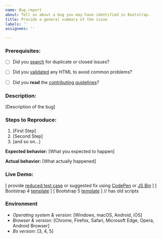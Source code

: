 ```yaml
---
name: Bug report
about: Tell us about a bug you may have identified in Bootstrap.
title: Provide a general summary of the issue
labels: ''
assignees: ''

---
```


### Prerequisites:

* [ ] Did you [search](https://github.com/twbs/bootstrap/issues?utf8=%E2%9C%93&q=is%3Aissue) for duplicate or closed issues?
* [ ] Did you [validated](https://html5.validator.nu/) any HTML to avoid common problems?
* [ ] Did you **read** the [contributing guidelines](https://github.com/twbs/bootstrap/blob/main/.github/CONTRIBUTING.md)?


### Description:
<!--- Provide a general summary of the issue -->
[Description of the bug]

### Steps to Reproduce:

1. [First Step]
2. [Second Step]
3. [and so on...]

**Expected behavior:** [What you expected to happen]

**Actual behavior:** [What actually happened]

### Live Demo:
[ provide [reduced test case](https://css-tricks.com/reduced-test-cases/) or suggested fix using [CodePen](https://codepen.io/) or [JS Bin](https://jsbin.com/) ]
[ Bootstrap 4 [template](https://codepen.io/team/bootstrap/pen/yLabNQL) ]
[ Bootstrap 5 [template](https://codepen.io/team/bootstrap/pen/qBamdLj) ] // has old scripts

### Environment
* *Operating system & version:* [Windows, macOS, Android, iOS]
* *Browser & version:* [Chrome, Firefox, Safari, Microsoft Edge, Opera, Android Browser]
* *Bs version:* [3, 4, 5]




